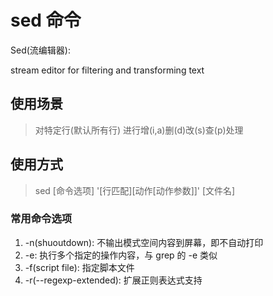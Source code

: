 # sed 命令

Sed(流编辑器):

stream editor for filtering and transforming text

## 使用场景

> 对特定行(默认所有行) 进行增(i,a)删(d)改(s)查(p)处理

## 使用方式

> sed [命令选项] '[行匹配][动作[动作参数]]' [文件名]

### 常用命令选项

1. -n(shuoutdown): 不输出模式空间内容到屏幕，即不自动打印
2. -e: 执行多个指定的操作内容，与 grep 的 -e 类似
3. -f(script file): 指定脚本文件
4. -r(--regexp-extended): 扩展正则表达式支持
